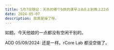 ```yaml
---
title: 5月7日随记：天杀的哪个b排的课早上8点上到晚上22点 
date: 2024-05-07
description: 我真是操了呀。
---
```


如题。今天他娘的一点都没有空闲干别的。

ADD 05/09/2024: 还是一样。rCore Lab 都没空做了。